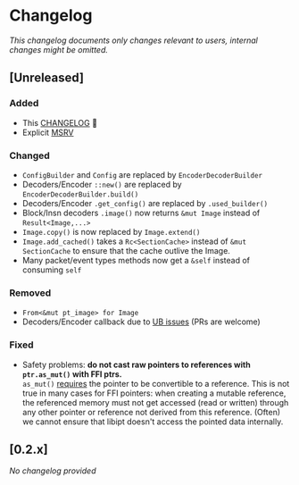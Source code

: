 # Changelog

_This changelog documents only changes relevant to users, internal changes might be omitted._

## [Unreleased]

### Added

- This [CHANGELOG](./CHANGELOG.md) 🎉
- Explicit [MSRV](Cargo.toml)

### Changed

- `ConfigBuilder` and `Config` are replaced by `EncoderDecoderBuilder`
- Decoders/Encoder `::new()` are replaced by `EncoderDecoderBuilder.build()`
- Decoders/Encoder `.get_config()` are replaced by `.used_builder()`
- Block/Insn decoders `.image()` now returns `&mut Image` instead of `Result<Image,...>`
- `Image.copy()` is now replaced by `Image.extend()`
- `Image.add_cached()` takes a `Rc<SectionCache>` instead of `&mut SectionCache` to ensure that the cache outlive the Image. 
- Many packet/event types methods now get a `&self` instead of consuming `self`

### Removed

- `From<&mut pt_image> for Image`
- Decoders/Encoder callback due to [UB issues](https://github.com/sum-catnip/libipt-rs/issues/9) (PRs are welcome)

### Fixed

- Safety problems: __do not cast raw pointers to references with `ptr.as_mut()` with FFI ptrs.__  
  `as_mut()` [requires](https://doc.rust-lang.org/std/ptr/index.html#pointer-to-reference-conversion) the pointer to be  convertible to a reference.
  This is not true in many cases for FFI pointers: when creating a mutable reference, the referenced memory must not get accessed (read or written) through any other pointer or reference not derived from this reference.
  (Often) we cannot ensure that libipt doesn't access the pointed data internally.

## [0.2.x]

_No changelog provided_
